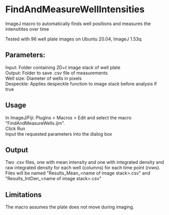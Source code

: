 # FindAndMeasureWellIntensities
ImageJ macro to automatically finds well positions and measures the intensitites over time

Tested with 96 well plate images on Ubuntu 20.04, ImageJ 1.53q

## Parameters:
Input: Folder containing 2D+t image stack of well plate \
Output: Folder to save .csv file of measurements \
Well size: Diameter of wells in pixels \
Despeckle: Applies despeckle function to image stack before analysis if true

## Usage
In ImageJ/Fiji: Plugins > Macros > Edit and select the macro "FindAndMeasureWells.ijm". \
Click Run \
Input the requested parameters into the dialog box

## Output
Two .csv files, one with mean intensity and one with integrated density and raw integrated density for each well (columns) for each time point (rows). Files will be named "Results_Mean_\<name of image stack\>.csv" and "Results_IntDen_\<name of image stack\>.csv"

## Limitations
The macro assumes the plate does not move during imaging.
